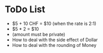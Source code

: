 # ToDo List

- $5 + 10 CHF = $10 (when the rate is 2:1)
- $5 * 2 = $10
- (amount must be private)
- How to deal with the side effect of Dollar
- How to deal with the rounding of Money